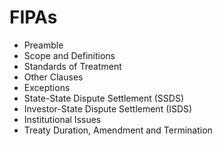 # FIPAs
- Preamble
- Scope and Definitions
- Standards of Treatment
- Other Clauses
- Exceptions
- State-State Dispute Settlement (SSDS)
- Investor-State Dispute Settlement (ISDS)
- Institutional Issues
- Treaty Duration, Amendment and Termination
